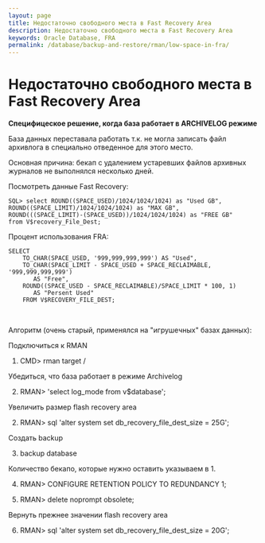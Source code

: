 ```yaml
---
layout: page
title: Недостаточно свободного места в Fast Recovery Area
description: Недостаточно свободного места в Fast Recovery Area
keywords: Oracle Database, FRA
permalink: /database/backup-and-restore/rman/low-space-in-fra/
---
```


# Недостаточно свободного места в Fast Recovery Area

**Специфицеское решение, когда база работает в ARCHIVELOG режиме**

База данных переставала работать т.к. не могла записать файл архивлога в
специально отведенное для этого место.

Основная причина: бекап с удалением устаревших файлов архивных журналов не выполнялся несколько дней.

Посмотреть данные Fast Recovery:

    SQL> select ROUND((SPACE_USED)/1024/1024/1024) as "Used GB",
    ROUND((SPACE_LIMIT)/1024/1024/1024) as "MAX GB",
    ROUND(((SPACE_LIMIT)-(SPACE_USED))/1024/1024/1024) as "FREE GB"
    from V$recovery_File_Dest;

Процент использования FRA:

    SELECT
        TO_CHAR(SPACE_USED, '999,999,999,999') AS "Used",
        TO_CHAR(SPACE_LIMIT - SPACE_USED + SPACE_RECLAIMABLE, '999,999,999,999')
           AS "Free",
        ROUND((SPACE_USED - SPACE_RECLAIMABLE)/SPACE_LIMIT * 100, 1)
           AS "Persent Used"
        FROM V$RECOVERY_FILE_DEST;

<br/>

Алгоритм (очень старый, применялся на "игрушечных" базах данных):

Подключиться к RMAN

1. CMD> rman target /

Убедиться, что база работает в режиме Archivelog

2. RMAN> 'select log_mode from v\$database';

Увеличить размер flash recovery area

2. RMAN> sql 'alter system set db_recovery_file_dest_size = 25G';

Создать backup

3. backup database

Количество бекапо, которые нужно оставить указываем в 1.

4. RMAN> CONFIGURE RETENTION POLICY TO REDUNDANCY 1;

5. RMAN> delete noprompt obsolete;

Вернуть прежнее значении flash recovery area

6. RMAN> sql 'alter system set db_recovery_file_dest_size = 20G';
